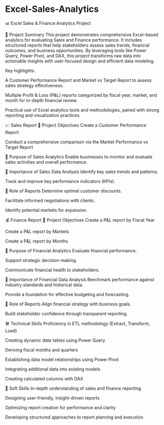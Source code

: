 # Excel-Sales-Analytics

📊 Excel Sales & Finance Analytics Project


📝 Project Summary
This project demonstrates comprehensive Excel-based analytics for evaluating Sales and Finance performance. It includes structured reports that help stakeholders assess sales trends, financial outcomes, and business opportunities. By leveraging tools like Power Query, Power Pivot, and DAX, this project transforms raw data into actionable insights with user-focused design and efficient data modeling.

Key highlights:

A Customer Performance Report and Market vs Target Report to assess sales strategy effectiveness.

Multiple Profit & Loss (P&L) reports categorized by fiscal year, market, and month for in-depth financial review.

Practical use of Excel analytics tools and methodologies, paired with strong reporting and visualization practices.

📈 Sales Report
🔹 Project Objectives
Create a Customer Performance Report

Conduct a comprehensive comparison via the Market Performance vs Target Report

🔹 Purpose of Sales Analytics
Enable businesses to monitor and evaluate sales activities and overall performance.

🔹 Importance of Sales Data Analysis
Identify key sales trends and patterns.

Track and improve key performance indicators (KPIs).

🔹 Role of Reports
Determine optimal customer discounts.

Facilitate informed negotiations with clients.

Identify potential markets for expansion.

💰 Finance Report
🔹 Project Objectives
Create a P&L report by Fiscal Year

Create a P&L report by Markets

Create a P&L report by Months

🔹 Purpose of Financial Analytics
Evaluate financial performance.

Support strategic decision-making.

Communicate financial health to stakeholders.

🔹 Importance of Financial Data Analysis
Benchmark performance against industry standards and historical data.

Provide a foundation for effective budgeting and forecasting.

🔹 Role of Reports
Align financial strategy with business goals.

Build stakeholder confidence through transparent reporting.

🛠️ Technical Skills
 Proficiency in ETL methodology (Extract, Transform, Load)

 Creating dynamic date tables using Power Query

 Deriving fiscal months and quarters

 Establishing data model relationships using Power Pivot

 Integrating additional data into existing models

 Creating calculated columns with DAX

🤝 Soft Skills
 In-depth understanding of sales and finance reporting

 Designing user-friendly, insight-driven reports

 Optimizing report creation for performance and clarity

 Developing structured approaches to report planning and execution
